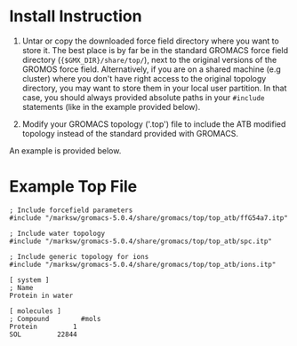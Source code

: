 # Install Instruction

1. Untar or copy the downloaded force field directory where you want to store it.
The best place is by far be in the standard GROMACS force field directory (`{$GMX_DIR}/share/top/`), next to the original versions of the GROMOS force field.
Alternatively, if you are on a shared machine (e.g cluster) where you don't have right access to the original topology directory,
you may want to store them in your local user partition. In that case, you should always provided absolute paths in your `#include` statements (like in the example provided below).

2. Modify your GROMACS topology ('.top') file to include the ATB modified topology
instead of the standard provided with GROMACS.

An example is provided below.

# Example Top File


```
; Include forcefield parameters
#include "/marksw/gromacs-5.0.4/share/gromacs/top/top_atb/ffG54a7.itp"

; Include water topology
#include "/marksw/gromacs-5.0.4/share/gromacs/top/top_atb/spc.itp"

; Include generic topology for ions
#include "/marksw/gromacs-5.0.4/share/gromacs/top/top_atb/ions.itp"

[ system ]
; Name
Protein in water

[ molecules ]
; Compound        #mols
Protein         1
SOL         22844
```


